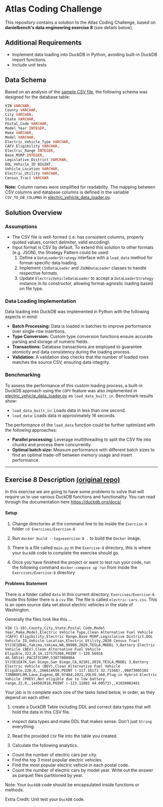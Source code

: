 # Atlas Coding Challenge

This repository contains a solution to the Atlas Coding Challenge, based on **danielbench's data engineering exercise 8** (see details below).

## Additional Requirements
- Implement data loading into DuckDB in Python, avoiding built-in DuckDB import functions.
- Include unit tests


## Data Schema

Based on an analysis of the [sample CSV file](./data/Electric_Vehicle_Population_Data.csv), the following schema was designed for the database table:

```sql
VIN VARCHAR,
County VARCHAR,
City VARCHAR,
State VARCHAR,
Postal_Code VARCHAR,
Model_Year INTEGER,
Make VARCHAR,
Model VARCHAR,
Electric_Vehicle_Type VARCHAR,
CAFV_Eligibility VARCHAR,
Electric_Range INTEGER,
Base_MSRP INTEGER,
Legislative_District VARCHAR,
DOL_Vehicle_ID BIGINT,
Vehicle_Location VARCHAR,
Electric_Utility VARCHAR,
Census_Tract VARCHAR
```

**Note:** Column names were simplified for readability. The mapping between CSV columns and database columns is defined in the variable `CSV_TO_DB_COLUMNS` in [electric_vehicle_data_loader.py](./electric_vehicle_data_loader.py).


## Solution Overview

### Assumptions
- The CSV file is well-formed (i.e. has consistent columns, properly quoted values, correct delimiter, valid encoding).
- Input format is CSV by default. To extend this solution to other formats (e.g. JSON), the Strategy Pattern could be used:
    1. Define a `DataLoaderStrategy` interface with a `load_data` method for format-specific data loading.
    2. Implement `CSVDataLoader` and `JSONDataLoader` classes to handle respective formats.
    3. Update `ElectricVehicleDataLoader` to accept a `DataLoaderStrategy` instance in its constructor, allowing format-agnostic loading based on file type.

### Data Loading Implementation

Data loading into DuckDB was implemented in Python with the following aspects in mind:
- **Batch Processing:** Data is loaded in batches to improve performance over single-row insertions.
- **Type Conversion:** Custom type conversion functions ensure accurate parsing and storage of numeric fields.
- **Transactions:** Database transactions are employed to guarantee atomicity and data consistency during the loading process.
- **Validation:** A validation step checks that the number of loaded rows matches the source CSV, ensuring data integrity.

### Benchmarking

To assess the performance of this custom loading process, a built-in DuckDB approach using the `COPY` feature was also implemented in [electric_vehicle_data_loader.py](./electric_vehicle_data_loader.py) as `load_data_built_in`. Benchmark results show:
- `load_data_built_in`: Loads data in less than one second.
- `load_data`: Loads data in approximately 16 seconds.

The performance of the `load_data` function could be further optimized with the following approaches:
- **Parallel processing:** Leverage multithreading to split the CSV file into chunks and process them concurrently.
- **Optimal batch size:** Measure performance with different batch sizes to find an optimal trade-off between memory usage and insert performance.


--- 

## Exercise 8 Description [(original repo)](https://github.com/danielbeach/data-engineering-practice/tree/main/Exercises/Exercise-8)

In this exercise we are going to have some problems to solve that will require us to 
use various DuckDB functions and functionality. You can read through the documentation
here https://duckdb.org/docs/

#### Setup
1. Change directories at the command line 
   to be inside the `Exercise-8` folder `cd Exercises/Exercise-8`
   
2. Run `docker build --tag=exercise-8 .` to build the `Docker` image.

3. There is a file called `main.py` in the `Exercise-8` directory, this
is where your `DuckDB` code to complete the exercise should go.
   
4. Once you have finished the project or want to test run your code,
   run the following command `docker-compose up run` from inside the `Exercises/Exercise-8` directory

#### Problems Statement
There is a folder called `data` in this current directory, `Exercises/Exercise-8`. Inside this
folder there is a `csv` file. The file is called `electric-cars.csv`. This is an open source
data set about electric vehicles in the state of Washington.

Generally the files look like this ...
```
VIN (1-10),County,City,State,Postal Code,Model Year,Make,Model,Electric Vehicle Type,Clean Alternative Fuel Vehicle (CAFV) Eligibility,Electric Range,Base MSRP,Legislative District,DOL Vehicle ID,Vehicle Location,Electric Utility,2020 Census Tract
5YJ3E1EB4L,Yakima,Yakima,WA,98908,2020,TESLA,MODEL 3,Battery Electric Vehicle (BEV),Clean Alternative Fuel Vehicle Eligible,322,0,14,127175366,POINT (-120.56916 46.58514),PACIFICORP,53077000904
5YJ3E1EA7K,San Diego,San Diego,CA,92101,2019,TESLA,MODEL 3,Battery Electric Vehicle (BEV),Clean Alternative Fuel Vehicle Eligible,220,0,,266614659,POINT (-117.16171 32.71568),,06073005102
7JRBR0FL9M,Lane,Eugene,OR,97404,2021,VOLVO,S60,Plug-in Hybrid Electric Vehicle (PHEV),Not eligible due to low battery range,22,0,,144502018,POINT (-123.12802 44.09573),,41039002401
```

Your job is to complete each one of the tasks listed below, in order, as they depend on each other.

1. create a DuckDB Table including DDL and correct data types that will hold the data in this CSV file.
 - inspect data types and make DDL that makes sense. Don't just `String` everything.

2. Read the provided `CSV` file into the table you created.

3. Calculate the following analytics.
 - Count the number of electric cars per city.
 - Find the top 3 most popular electric vehicles.
 - Find the most popular electric vehicle in each postal code.
 - Count the number of electric cars by model year. Write out the answer as parquet files partitioned by year.


Note: Your `DuckDB` code should be encapsulated inside functions or methods.

Extra Credit: Unit test your `DuckDB` code.
